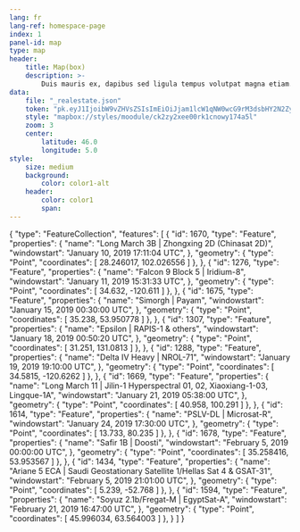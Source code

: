 ```yaml
---
lang: fr
lang-ref: homespace-page
index: 1
panel-id: map
type: map
header:
    title: Map(box)
    description: >-
        Duis mauris ex, dapibus sed ligula tempus volutpat magna etiam.
data:
    file: "_realestate.json"
    token: "pk.eyJ1IjoibW9vZHVsZSIsImEiOiJjam1lcW1qNW0wcG9rM3dsbHY2N2ZyZ29iIn0.TkBXhBxfadbKKkRH7320Ng"
    style: "mapbox://styles/moodule/ck2zy2xee00rk1cnowy174a5l"
    zoom: 3
    center:
        latitude: 46.0
        longitude: 5.0
style:
    size: medium
    background:
        color: color1-alt
    header:
        color: color1
        span:
---
```

{
  "type": "FeatureCollection",
  "features": [
    {
      "id": 1670,
      "type": "Feature",
      "properties": {
        "name": "Long March 3B | Zhongxing 2D (Chinasat 2D)",
        "windowstart": "January 10, 2019 17:11:04 UTC",
      },
      "geometry": {
        "type": "Point",
        "coordinates": [
          28.246017,
          102.026556
        ]
      },
    },
    {
      "id": 1276,
      "type": "Feature",
      "properties": {
        "name": "Falcon 9 Block 5 | Iridium-8",
        "windowstart": "January 11, 2019 15:31:33 UTC",
      },
      "geometry": {
        "type": "Point",
        "coordinates": [
          34.632,
          -120.611
        ]
      },
    },
    {
      "id": 1675,
      "type": "Feature",
      "properties": {
        "name": "Simorgh  | Payam",
        "windowstart": "January 15, 2019 00:30:00 UTC",
      },
      "geometry": {
        "type": "Point",
        "coordinates": [
          35.238,
          53.950778
        ]
      },
    },
    {
      "id": 1307,
      "type": "Feature",
      "properties": {
        "name": "Epsilon  | RAPIS-1 & others",
        "windowstart": "January 18, 2019 00:50:20 UTC",
      },
      "geometry": {
        "type": "Point",
        "coordinates": [
          31.251,
          131.0813
        ]
      },
    },
    {
      "id": 1288,
      "type": "Feature",
      "properties": {
        "name": "Delta IV Heavy | NROL-71",
        "windowstart": "January 19, 2019 19:10:00 UTC",
      },
      "geometry": {
        "type": "Point",
        "coordinates": [
          34.5815,
          -120.6262
        ]
      },
    },
    {
      "id": 1669,
      "type": "Feature",
      "properties": {
        "name": "Long March 11 | Jilin-1 Hyperspectral 01, 02, Xiaoxiang-1-03, Lingque-1A",
        "windowstart": "January 21, 2019 05:38:00 UTC",
      },
      "geometry": {
        "type": "Point",
        "coordinates": [
          40.958,
          100.291
        ]
      },
    },
    {
      "id": 1614,
      "type": "Feature",
      "properties": {
        "name": "PSLV-DL | Microsat-R",
        "windowstart": "January 24, 2019 17:30:00 UTC",
      },
      "geometry": {
        "type": "Point",
        "coordinates": [
          13.733,
          80.235
        ]
      },
    },
    {
      "id": 1678,
      "type": "Feature",
      "properties": {
        "name": "Safir 1B | Doosti",
        "windowstart": "February 5, 2019 00:00:00 UTC",
      },
      "geometry": {
        "type": "Point",
        "coordinates": [
          35.258416,
          53.953567
        ]
      },
    },
    {
      "id": 1434,
      "type": "Feature",
      "properties": {
        "name": "Ariane 5 ECA | Saudi Geostationary Satellite 1/Hellas Sat 4 & GSAT-31",
        "windowstart": "February 5, 2019 21:01:00 UTC",
      },
      "geometry": {
        "type": "Point",
        "coordinates": [
          5.239,
          -52.768
        ]
      },
    },
    {
      "id": 1594,
      "type": "Feature",
      "properties": {
        "name": "Soyuz 2.1b/Fregat-M | EgyptSat-A",
        "windowstart": "February 21, 2019 16:47:00 UTC",
      },
      "geometry": {
        "type": "Point",
        "coordinates": [
          45.996034,
          63.564003
        ]
      },
    }
  ]
}
